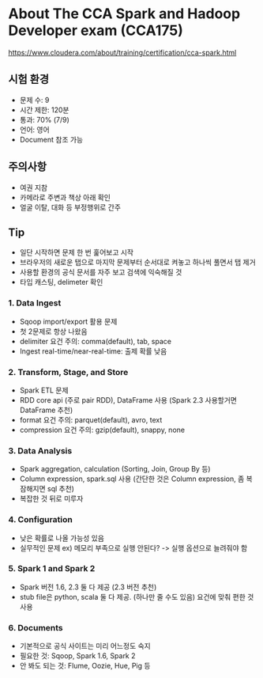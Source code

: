 # About The CCA Spark and Hadoop Developer exam (CCA175)
https://www.cloudera.com/about/training/certification/cca-spark.html

## 시험 환경
- 문제 수: 9
- 시간 제한: 120분
- 통과: 70% (7/9)
- 언어: 영어
- Document 참조 가능

## 주의사항
- 여권 지참
- 카메라로 주변과 책상 아래 확인
- 얼굴 이탈, 대화 등 부정행위로 간주

## Tip
- 일단 시작하면 문제 한 번 훑어보고 시작
- 브라우저의 새로운 탭으로 마지막 문제부터 순서대로 켜놓고 하나씩 풀면서 탭 제거
- 사용할 환경의 공식 문서를 자주 보고 검색에 익숙해질 것
- 타입 캐스팅, delimeter 확인

### 1. Data Ingest
- Sqoop import/export 활용 문제
- 첫 2문제로 항상 나왔음
- delimiter 요건 주의: comma(default), tab, space
- Ingest real-time/near-real-time: 출제 확률 낮음

### 2. Transform, Stage, and Store
- Spark ETL 문제
- RDD core api (주로 pair RDD), DataFrame 사용 (Spark 2.3 사용할거면 DataFrame 추천)
- format 요건 주의: parquet(default), avro, text
- compression 요건 주의: gzip(default), snappy, none

### 3. Data Analysis
- Spark aggregation, calculation (Sorting, Join, Group By 등)
- Column expression, spark.sql 사용 (간단한 것은 Column expression, 좀 복잠해지면 sql 추천)
- 복잡한 것 뒤로 미루자

### 4. Configuration
- 낮은 확률로 나올 가능성 있음
- 실무적인 문제 ex) 메모리 부족으로 실행 안된다? -> 실행 옵션으로 늘려줘야 함

### 5. Spark 1 and Spark 2
- Spark 버전 1.6, 2.3 둘 다 제공 (2.3 버전 추천)
- stub file은 python, scala 둘 다 제공. (하나만 줄 수도 있음) 요건에 맞춰 편한 것 사용

### 6. Documents
- 기본적으로 공식 사이트는 미리 어느정도 숙지
- 필요한 것: Sqoop, Spark 1.6, Spark 2
- 안 봐도 되는 것: Flume, Oozie, Hue, Pig 등
